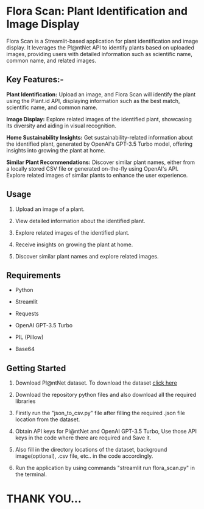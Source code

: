 # Flora Scan: Plant Identification and Image Display

Flora Scan is a Streamlit-based application for plant identification and image display. It leverages the Pl@ntNet API to identify plants based on uploaded images, providing users with detailed information such as scientific name, common name, and related images.

## Key Features:-


**Plant Identification:** Upload an image, and Flora Scan will identify the plant using the Plant.id API, displaying information such as the best match, scientific name, and common name.

**Image Display:** Explore related images of the identified plant, showcasing its diversity and aiding in visual recognition.

**Home Sustainability Insights:** Get sustainability-related information about the identified plant, generated by OpenAI's GPT-3.5 Turbo model, offering insights into growing the plant at home.

**Similar Plant Recommendations:** Discover similar plant names, either from a locally stored CSV file or generated on-the-fly using OpenAI's API. Explore related images of similar plants to enhance the user experience.

## Usage

1. Upload an image of a plant.

2. View detailed information about the identified plant.

3. Explore related images of the identified plant.

4. Receive insights on growing the plant at home.

5. Discover similar plant names and explore related images.

## Requirements

- Python

- Streamlit

- Requests

- OpenAI GPT-3.5 Turbo

- PIL (Pillow)

- Base64

## Getting Started

1. Download Pl@ntNet dataset. To download the dataset [click here](https://zenodo.org/records/5645731#.Yuehg3ZBxPY)

2. Download the repository python files and also download all the required libraries

3. Firstly run the "json_to_csv.py" file after filling the required .json file location from the dataset.

4. Obtain API keys for Pl@ntNet and OpenAI GPT-3.5 Turbo, Use those API keys in the code where there are required and Save it.

5. Also fill in the directory locations of the dataset, background image(optional), .csv file, etc.. in the code accordingly.

6. Run the application by using commands "streamlit run flora_scan.py" in the terminal.

# THANK YOU...
